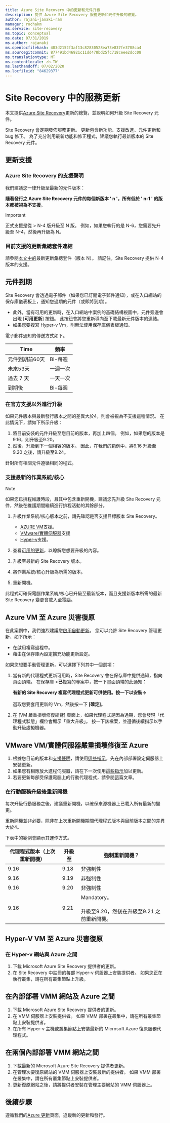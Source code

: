 ```yaml
---
title: Azure Site Recovery 中的更新和元件升級
description: 提供 Azure Site Recovery 服務更新和元件升級的總覽。
author: rajani-janaki-ram
manager: rochakm
ms.service: site-recovery
ms.topic: conceptual
ms.date: 07/31/2019
ms.author: rajanaki
ms.openlocfilehash: 483d2152f3af13c82830528ea73e837fe3788ca4
ms.sourcegitcommit: 877491bd46921c11dd478bd25fc718ceee2dcc08
ms.translationtype: MT
ms.contentlocale: zh-TW
ms.lasthandoff: 07/02/2020
ms.locfileid: "84629377"
---
```

# <a name="service-updates-in-site-recovery"></a>Site Recovery 中的服務更新

本文提供[Azure Site Recovery](site-recovery-overview.md)更新的總覽，並說明如何升級 Site Recovery 元件。

Site Recovery 會定期發佈服務更新。 更新包含新功能、支援改進、元件更新和 bug 修正。 為了充分利用最新功能和修正程式，建議您執行最新版本的 Site Recovery 元件。 
 
 
## <a name="updates-support"></a>更新支援

### <a name="support-statement-for-azure-site-recovery"></a>Azure Site Recovery 的支援聲明

我們建議您一律升級至最新的元件版本：

**隨著發行之 Azure Site Recovery 元件的每個新版本 ' n '，所有低於 ' n-1 ' 的版本都被視為不支援**。 

> [!IMPORTANT]
> 正式支援是從 > N-4 版升級至 N 版。 例如，如果您執行的是 N-6，您需要先升級至 N-4，然後再升級為 N。


### <a name="links-to-currently-supported-update-rollups"></a>目前支援的更新彙總套件連結

 請參閱[本文中的](site-recovery-whats-new.md)最新更新彙總套件（版本 N）。 請記住，Site Recovery 提供 N-4 版本的支援。



## <a name="component-expiry"></a>元件到期

Site Recovery 會透過電子郵件（如果您已訂閱電子郵件通知），或在入口網站的保存庫儀表板上，通知您過期的元件（或即將到期）。

- 此外，當有可用的更新時，在入口網站中案例的基礎結構視圖中，元件旁邊會出現 [**可用更新**] 按鈕。 此按鈕會將您重新導向至下載最新元件版本的連結。
-  如果您要複寫 Hyper-v Vm，則無法使用保存庫儀表板通知。 

電子郵件通知的傳送方式如下。

**Time** | **頻率**
--- | ---
元件到期前60天 | Bi-每週
未來53天 | 一週一次
過去 7 天 | 一天一次
到期後 | Bi-每週


### <a name="upgrading-outside-official-support"></a>在官方支援以外進行升級

如果元件版本與最新發行版本之間的差異大於4，則會被視為不支援這種情況。 在此情況下，請如下所示升級： 

1. 將目前安裝的元件升級至您目前的版本，再加上四個。 例如，如果您的版本是9.16，則升級至9.20。
2. 然後，升級到下一個相容的版本。 因此，在我們的範例中，將9.16 升級至9.20 之後，請升級至9.24。 

針對所有相關元件遵循相同的程式。

### <a name="support-for-latest-operating-systemskernels"></a>支援最新的作業系統/核心

> [!NOTE]
> 如果您已排程維護時段，且其中包含重新開機，建議您先升級 Site Recovery 元件，然後在維護期間繼續進行排程活動的其餘部分。

1. 升級作業系統/核心版本之前，請先確認是否支援目標版本 Site Recovery。 

    - [AZURE VM](azure-to-azure-support-matrix.md#replicated-machine-operating-systems)支援。
    - [VMware/實體伺服器](vmware-physical-azure-support-matrix.md#replicated-machines)支援
    - [Hyper-v](hyper-v-azure-support-matrix.md#replicated-vms)支援。
2. 查看[可用的更新](site-recovery-whats-new.md)，以瞭解您想要升級的內容。
3. 升級至最新的 Site Recovery 版本。
4. 將作業系統/核心升級為所需的版本。
5. 重新開機。


此程式可確保電腦作業系統/核心已升級至最新版本，而且支援新版本所需的最新 Site Recovery 變更會載入至電腦。

## <a name="azure-vm-disaster-recovery-to-azure"></a>Azure VM 至 Azure 災害復原

在此案例中，我們強烈建議您[啟用自動更新](azure-to-azure-autoupdate.md)。 您可以允許 Site Recovery 管理更新，如下所示：

- 在啟用複寫過程中。
- 藉由在保存庫內設定擴充功能更新設定。

如果您想要手動管理更新，可以選擇下列其中一個選項：

1. 當有新的代理程式更新可用時，Site Recovery 會在保存庫中提供通知，指向頁面頂端。 在保存庫 >**已**複寫的專案中，按一下畫面頂端的此通知： 
    
    **有新的 Site Recovery 複寫代理程式更新可供使用。按一下以安裝->** <br/><br/>選取您要套用更新的 Vm，然後按一下 **[確定]**。

2. 在 [VM 嚴重損壞修復總覽] 頁面上，如果代理程式是因為過期，您會發現「代理程式狀態」欄位會顯示「重大升級」。 按一下該檔案，並遵循後續指示以手動升級虛擬機器。

## <a name="vmware-vmphysical-server-disaster-recovery-to-azure"></a>VMware VM/實體伺服器嚴重損壞修復至 Azure

1. 根據您目前的版本和[支援聲明](#support-statement-for-azure-site-recovery)，請使用[這些指示](vmware-azure-deploy-configuration-server.md#upgrade-the-configuration-server)，先在內部部署設定伺服器上安裝更新。 
2. 如果您有相應放大進程伺服器，請在下一次使用[這些指示](vmware-azure-manage-process-server.md#upgrade-a-process-server)加以更新。
3. 若要更新每部受保護電腦上的行動代理程式，請參閱[這](vmware-physical-manage-mobility-service.md#update-mobility-service-from-azure-portal)篇文章。

### <a name="reboot-after-mobility-service-upgrade"></a>在行動服務升級後重新開機

每次升級行動服務之後，建議重新開機，以確保來源機器上已載入所有最新的變更。

重新開機並非必要，除非在上次重新開機期間代理程式版本與目前版本之間的差異大於4。

下表中的範例會顯示其運作方式。

|**代理程式版本（上次重新開機）** | **升級至** | **強制重新開機？**|
|---------|---------|---------|
|9.16 |  9.18 | 非強制性|
|9.16 | 9.19 | 非強制性|
| 9.16 | 9.20 | 非強制性
 | 9.16 | 9.21 | Mandatory。<br/><br/> 升級至9.20，然後在升級至9.21 之前重新開機。

## <a name="hyper-v-vm-disaster-recovery-to-azure"></a>Hyper-V VM 至 Azure 災害復原

### <a name="between-a-hyper-v-site-and-azure"></a>在 Hyper-v 網站與 Azure 之間

1. 下載 Microsoft Azure Site Recovery 提供者的更新。
2. 在 Site Recovery 中註冊的每部 Hyper-v 伺服器上安裝提供者。 如果您正在執行叢集，請在所有叢集節點上升級。


## <a name="between-an-on-premises-vmm-site-and-azure"></a>在內部部署 VMM 網站及 Azure 之間
1. 下載 Microsoft Azure Site Recovery 提供者的更新。
2. 在 VMM 伺服器上安裝提供者。 如果 VMM 部署在叢集中，請在所有叢集節點上安裝提供者。
3. 在所有 Hyper-v 主機或叢集節點上安裝最新的 Microsoft Azure 復原服務代理程式。


## <a name="between-two-on-premises-vmm-sites"></a>在兩個內部部署 VMM 網站之間
1. 下載最新的 Microsoft Azure Site Recovery 提供者更新。
2. 在管理次要復原網站的 VMM 伺服器上安裝最新的提供者。 如果 VMM 部署在叢集中，請在所有叢集節點上安裝提供者。
3. 更新復原網站之後，請將提供者安裝在管理主要網站的 VMM 伺服器上。

## <a name="next-steps"></a>後續步驟

遵循我們的[Azure 更新](https://azure.microsoft.com/updates/?product=site-recovery)頁面，追蹤新的更新和發行。
